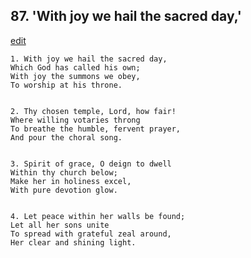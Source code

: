 
## 87.  'With joy we hail the sacred day,'
[edit](https://docs.google.com/document/d/1Y_zP1uY6NG2YC040At30lIXvrIXWKLGC/edit?mode=html)



    1. With joy we hail the sacred day,
    Which God has called his own;
    With joy the summons we obey,
    To worship at his throne.


    2. Thy chosen temple, Lord, how fair!
    Where willing votaries throng
    To breathe the humble, fervent prayer,
    And pour the choral song.


    3. Spirit of grace, O deign to dwell
    Within thy church below;
    Make her in holiness excel,
    With pure devotion glow.


    4. Let peace within her walls be found;
    Let all her sons unite
    To spread with grateful zeal around,
    Her clear and shining light.
